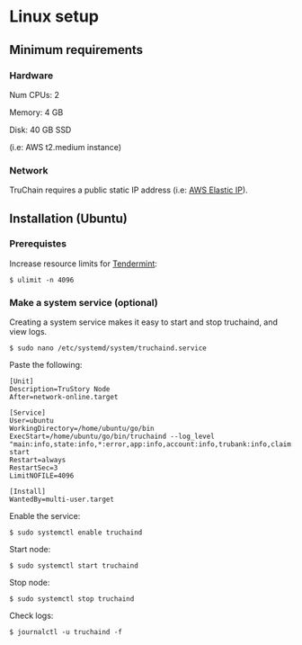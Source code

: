 # Linux setup

## Minimum requirements

### Hardware
Num CPUs: 2

Memory: 4 GB

Disk: 40 GB SSD

(i.e: AWS t2.medium instance)

### Network

TruChain requires a public static IP address (i.e: [AWS Elastic IP](https://docs.aws.amazon.com/AWSEC2/latest/UserGuide/elastic-ip-addresses-eip.html)).

## Installation (Ubuntu)

### Prerequistes

Increase resource limits for [Tendermint](https://tendermint.com):
```
$ ulimit -n 4096
```

### Make a system service (optional)

Creating a system service makes it easy to start and stop truchaind, and view logs.

```
$ sudo nano /etc/systemd/system/truchaind.service
```

Paste the following:

```
[Unit]
Description=TruStory Node
After=network-online.target

[Service]
User=ubuntu
WorkingDirectory=/home/ubuntu/go/bin
ExecStart=/home/ubuntu/go/bin/truchaind --log_level "main:info,state:info,*:error,app:info,account:info,trubank:info,claim:info,community:info,truslashing:info,trustaking:info" start
Restart=always
RestartSec=3
LimitNOFILE=4096

[Install]
WantedBy=multi-user.target
```

Enable the service:
```
$ sudo systemctl enable truchaind
```

Start node:
```
$ sudo systemctl start truchaind
```

Stop node:
```
$ sudo systemctl stop truchaind
```

Check logs:
```
$ journalctl -u truchaind -f
```
